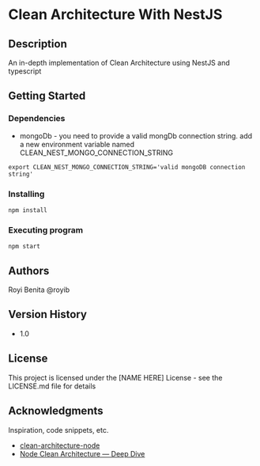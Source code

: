 # Clean Architecture With NestJS
## Description
An in-depth implementation of Clean Architecture using NestJS and typescript 
## Getting Started
### Dependencies
* mongoDb - you need to provide a valid mongDb connection string.
add a new environment variable named CLEAN_NEST_MONGO_CONNECTION_STRING
```
export CLEAN_NEST_MONGO_CONNECTION_STRING='valid mongoDB connection string' 
```
### Installing
```
npm install
```
### Executing program

```
npm start
```
## Authors
Royi Benita @royib
## Version History
* 1.0
## License
This project is licensed under the [NAME HERE] License - see the LICENSE.md file for details
## Acknowledgments
Inspiration, code snippets, etc.
* [clean-architecture-node](https://github.com/royib/clean-architecture-node)
* [Node Clean Architecture — Deep Dive](https://betterprogramming.pub/node-clean-architecture-deep-dive-ab68e523554b)
